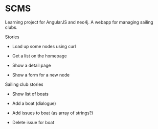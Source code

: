 SCMS
====

Learning project for AngularJS and neo4j. A webapp for managing sailing clubs.

Stories

- Load up some nodes using curl

- Get a list on the homepage

- Show a detail page

- Show a form for a new node

Sailing club stories

- Show list of boats

- Add a boat (dialogue)

- Add issues to boat (as array of strings?)

- Delete issue for boat
